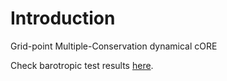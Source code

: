 # Introduction

Grid-point Multiple-Conservation dynamical cORE

Check barotropic test results [here](https://github.com/gmcore-project/gmcore/wiki/Test-Archive).
